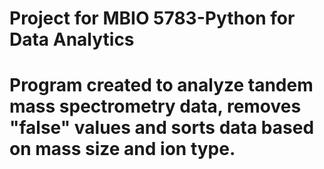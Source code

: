 # Project for MBIO 5783-Python for Data Analytics
# Program created to analyze tandem mass spectrometry data, removes "false" values and sorts data based on mass size and ion type.
